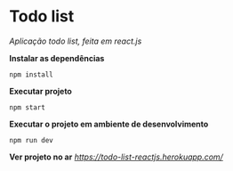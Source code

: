 # Todo list

*Aplicação todo list, feita em react.js*

**Instalar as dependências**

```npm install```

**Executar projeto**

```npm start```

**Executar o projeto em ambiente de desenvolvimento**

```npm run dev```

**Ver projeto no ar**
*https://todo-list-reactjs.herokuapp.com/*